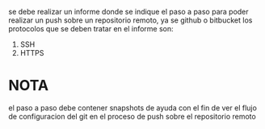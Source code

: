 se debe realizar un informe donde se indique el paso a paso para poder realizar un push sobre un repositorio remoto, ya se github o bitbucket
los protocolos que se deben tratar en el informe son:
1. SSH
2. HTTPS

NOTA
====
el paso a paso debe contener snapshots de ayuda con el fin de ver el flujo de configuracion del git en el proceso de push sobre el repositorio remoto